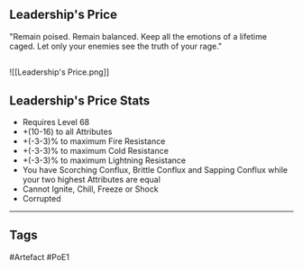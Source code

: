 ## Leadership's Price
"Remain poised. Remain balanced. Keep all the emotions of a lifetime caged. Let only your enemies see the truth of your rage."
##
![[Leadership's Price.png]]
## Leadership's Price Stats
- Requires Level 68
- +(10-16) to all Attributes
- +(-3-3)% to maximum Fire Resistance
- +(-3-3)% to maximum Cold Resistance
- +(-3-3)% to maximum Lightning Resistance
- You have Scorching Conflux, Brittle Conflux and Sapping Conflux while your two highest Attributes are equal
- Cannot Ignite, Chill, Freeze or Shock
- Corrupted


---
## Tags
#Artefact
#PoE1